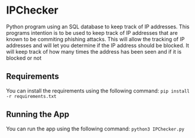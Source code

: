 # IPChecker
Python program using an SQL database to keep track of IP addresses. This programs intention is to be used to keep track of IP addresses that are known to be commiting phishing attacks. This will allow the tracking of IP addresses and will let you determine if the IP address should be blocked. It will keep track of how many times the address has been seen and if it is blocked or not

## Requirements ##
You can install the requirements using the following command:
`pip install -r requirements.txt`

## Running the App ##
You can run the app using the following command:
`python3 IPChecker.py`
